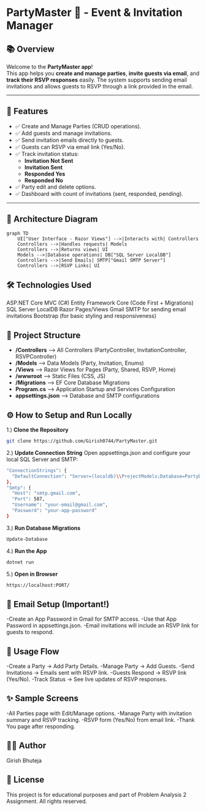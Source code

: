 ﻿# PartyMaster 🎉 - Event & Invitation Manager

## 📚 Overview

Welcome to the **PartyMaster app**!  
This app helps you **create and manage parties**, **invite guests via email**, and **track their RSVP responses** easily. The system supports sending email invitations and allows guests to RSVP through a link provided in the email.

---

## 🚀 Features

- ✅ Create and Manage Parties (CRUD operations).
- ✅ Add guests and manage invitations.
- ✅ Send invitation emails directly to guests.
- ✅ Guests can RSVP via email link (Yes/No).
- ✅ Track invitation status:
  - **Invitation Not Sent**
  - **Invitation Sent**
  - **Responded Yes**
  - **Responded No**
- ✅ Party edit and delete options.
- ✅ Dashboard with count of invitations (sent, responded, pending).

---

## 📐 Architecture Diagram

```mermaid
graph TD
    UI["User Interface - Razor Views"] -->|Interacts with| Controllers
    Controllers -->|Handles requests| Models
    Controllers -->|Returns views| UI
    Models -->|Database operations| DB["SQL Server LocalDB"]
    Controllers -->|Send Emails| SMTP["Gmail SMTP Server"]
    Controllers -->|RSVP Links| UI

   ```


## 🛠️ Technologies Used
ASP.NET Core MVC (C#)
Entity Framework Core (Code First + Migrations)
SQL Server LocalDB
Razor Pages/Views
Gmail SMTP for sending email invitations
Bootstrap (for basic styling and responsiveness)


## 📂 Project Structure
- **/Controllers**        --> All Controllers (PartyController, InvitationController, RSVPController)
- **/Models**           --> Data Models (Party, Invitation, Enums)
- **/Views**              --> Razor Views for Pages (Party, Shared, RSVP, Home)
- **/wwwroot**           --> Static Files (CSS, JS)
- **/Migrations**         --> EF Core Database Migrations
- **Program.cs**          --> Application Startup and Services Configuration
- **appsettings.json**    --> Database and SMTP configurations


## ⚙️ How to Setup and Run Locally
1.)  **Clone the Repository**
```bash
git clone https://github.com/Girish0744/PartyMaster.git
```

2.) **Update Connection String**
Open appsettings.json and configure your local SQL Server and SMTP:
```bash
"ConnectionStrings": {
  "DefaultConnection": "Server=(localdb)\\ProjectModels;Database=PartyDBGBhuteja5688;Trusted_Connection=True;MultipleActiveResultSets=true"
},
"Smtp": {
  "Host": "smtp.gmail.com",
  "Port": 587,
  "Username": "your-email@gmail.com",
  "Password": "your-app-password"
}
```

3.) **Run Database Migrations**
```bash
Update-Database
```

4.) **Run the App**
```bash
dotnet run
```

5.) **Open in Browser**
```bash
https://localhost:PORT/
```

## 📧 Email Setup (Important!)
-Create an App Password in Gmail for SMTP access.
-Use that App Password in appsettings.json.
-Email invitations will include an RSVP link for guests to respond.

## 🎉 Usage Flow
-Create a Party → Add Party Details.
-Manage Party → Add Guests.
-Send Invitations → Emails sent with RSVP link.
-Guests Respond → RSVP link (Yes/No).
-Track Status → See live updates of RSVP responses.

## ✨ Sample Screens
-All Parties page with Edit/Manage options.
-Manage Party with invitation summary and RSVP tracking.
-RSVP form (Yes/No) from email link.
-Thank You page after responding.

## 👨‍💻 Author
Girish Bhuteja

## 📜 License
This project is for educational purposes and part of Problem Analysis 2 Assignment. All rights reserved.